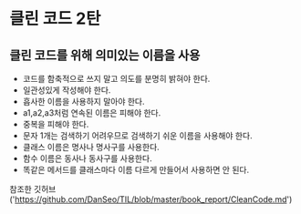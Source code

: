 # 클린 코드 2탄
  ## 클린 코드를 위해 의미있는 이름을 사용
  + 코드를 함축적으로 쓰지 말고 의도를 분명히 밝혀야 한다.
  + 일관성있게 작성해야 한다.
  + 흡사한 이름을 사용하지 말아야 한다.
  + a1,a2,a3처럼 연속된 이름은 피해야 한다.
  + 중복을 피해야 한다.
  + 문자 1개는 검색하기 어려우므로 검색하기 쉬운 이름을 사용해야 한다.
  + 클래스 이름은 명사나 명사구를 사용한다.
  + 함수 이름은 동사나 동사구를 사용한다.
  + 똑같은 메서드를 클래스마다 이름 다르게 만들어서 사용하면 안 된다.
  


참조한 깃허브('https://github.com/DanSeo/TIL/blob/master/book_report/CleanCode.md')